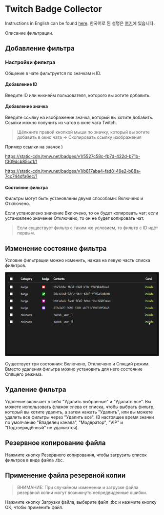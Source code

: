 # Twitch Badge Collector

Instructions in English can be found [here](https://tbc.bluewarn.dev/F_README_en.html).
한국어로 된 설명은 [여기](https://tbc.bluewarn.dev/F_README.html)에 있습니다.

Описание фильтрации.

## Добавление фильтра

### Настройки фильтра

Общение в чате фильтруется по значкам и ID.

#### Добавление ID

Введите ID или никнейм пользователя, которого вы хотите добавить.

#### Добавление значка

Введите ссылку на изображение значка, который вы хотите добавить.
Ссылки можно получить из чатов в окне чата Twitch.

> Щёлкните правой кнопкой мыши по значку, который вы хотите добавить в окно чата -> Скопировать ссылку изображения

Пример ссылки на значок )

https://static-cdn.jtvnw.net/badges/v1/5527c58c-fb7d-422d-b71b-f309dcb85cc1/1

https://static-cdn.jtvnw.net/badges/v1/b817aba4-fad8-49e2-b88a-7cc744dfa6ec/1


#### Состояние фильтра

Фильтры могут быть установлены двумя способами: Включено и Отключено.

Если установлено значение Включено, то он будет копировать чат; если установлено значение Отключено, то он не будет копировать чат.

> Если существует фильтр с таким же условием, то фильтр с ID идёт первым.

## Изменение состояние фильтра

Условие фильтрации можно изменить, нажав на левую часть списка фильтров.

![Filter_Cond_change](./screenshot/en/filter_cond_change.webp)

Существует три состояния: Включено, Отключено и Спящий режим. Вместо удаления фильтра можно установить для него состояние Спящего режима.

## Удаление фильтра

Удаление включает в себя "Удалить выбранные" и "Удалить все". Вы можете использовать флажок слева от списка, чтобы выбрать фильтр, который вы хотите удалить, а затем нажать "Удалить", или вы можете удалить все фильтры через "Удалить все". (В настоящее время значки по умолчанию "Владелец канала", "Модератор", "VIP" и "Подтверждённый" не удаляются).

## Резервное копирование файла

Нажмите кнопку Резервного копирования, чтобы загрузить список фильтров в виде файла .tbc.

## Применение файла резервной копии

> ВНИМАНИЕ: При случайном изменении и загрузке файла резервной копии могут возникнуть непредвиденные ошибки.

Нажмите кнопку Загрузки файла, выберите файл .tbc и нажмите кнопку OK, чтобы применить файл.